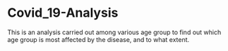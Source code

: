 # Covid_19-Analysis
This is an analysis carried out among various age group to find out which age group is most affected by the disease, and to what extent.
